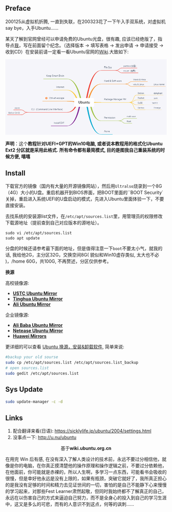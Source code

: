 ## Preface

200125从虚拟机折腾, 一直到失联，在200323花了一下午入手双系统，对虚拟机say bye，入手Ubuntu……

某天了解到官网曾经可以申请免费的Ubuntu光盘，很有趣, 应该已经绝版了，指导点[我](https://wiki.ubuntu.org.cn/%E7%94%B3%E8%AF%B7Ubuntu%E5%85%8D%E8%B4%B9%E5%85%89%E7%9B%98%E7%9A%84%E5%85%A8%E7%A8%8B%E6%8C%87%E5%AF%BC)，写在前面留个纪念。（选择版本 -> 填写表格 -> 发出申请 -> 申请接受 -> 收到CD）在安装前请一定看一看Ubuntu官网的[Wiki](https://wiki.ubuntu.org.cn/%E5%AE%89%E8%A3%85_Linux_%E5%BA%94%E7%9F%A5%E7%9A%84%E5%8D%81%E4%BB%B6%E4%BA%8B).大致如下: 

![](./img/Ubuntu.png)

**声明**：这个**教程针对UEFI+GPT的Win10电脑, 或者说本教程用的格式化Ubuntu Ext2 分区就是采用此格式.** **所有命令都有最简模式, 目的是图我自己重装系统的时候方便, 嘻嘻**

## Install

下载官方的镜像（国内有大量的开源镜像网站），然后用`Ultralso`烧录到一个8G（4G）大小的U盘。重启机器开到BIOS界面，把BOOT里面的``BOOT Security`关掉，重启进入系统UEFI的U盘启动的模式，先进入Ubuntu里面体验一下，不要直接安装。


去找系统的安装源list文件，在`/etc/apt/sources.list`里，用管理员的权限修改下载源地址（提前查到自己对应版本的源地址）。

```shell
sudo vi /etc/apt/sources.list
sudo apt update
```

分盘的时候还请参考最下面的地址，但是值得注意一下`boot`不要太小气，就我的话, 我给他2G，主分区32G，交换空间8G( 貌似和Win10虚存类似, 太大也不必 )，/home 60G，共100G, 不再赘述，分区仅供参考。


**换源**

高校镜像源: 
-  [**USTC Ubuntu Mirror**](https://mirrors.ustc.edu.cn/help/ubuntu.html)
- [**Tinghua Ubuntu Mirror**](https://mirrors.tuna.tsinghua.edu.cn/help/ubuntu/)
- [**Ali Ubuntu Mirror**](https://developer.aliyun.com/mirror/ubuntu)

企业镜像源: 
- [**Ali Baba Ubuntu Mirror**](http://mirrors.aliyun.com/help/ubuntu) 
- [**Netease Ubuntu Mirror**](http://mirrors.163.com/.help/ubuntu.htmll)
- [**Huawei Mirrors**](https://mirrors.huaweicloud.com/)


更详细的可以查看 [Ubuntu 换源，安装&卸载软件](https://zhuanlan.zhihu.com/p/27187622), 简单来说:
```bash
#backup your old sourse 
sudo cp /etc/apt/sources.list /etc/apt/sources.list_backup
# open sources.list 
sudo gedit /etc/apt/sources.list
```

## Sys Update
```bash
sudo update-manager -c -d
```


## Links
1. 配合翻译来看(日语): https://sicklylife.jp/ubuntu/2004/settings.html
2. 没事点一下: http://u.nu/ubuntu

<center>基于<b>wiki.ubuntu.org.cn</b></center>

在用完 Win 后有感, 在没有深入了解人类设计的技术前，永远不要过分相信他，就像是你的电脑，在你真正摸清楚他的操作原理和操作逻辑之前，不要过分依赖他，在他面前，你可能就是赤裸的，所以人生啊，多学习一点东西，可能看书会吸收的很慢，但是幸好他永远是没有上限的，如果有瓶颈，突破它就好了，我所真正担心的是我没有足够的时间和精力去见证世间的一切，害怕的是自己不能静下心来慢慢的学习起来，对那些Fest Learner肃然起敬，但同时我始终都不了解真正的自己，永远在以伤害自己的方式来逼迫自己努力，而不是全身心的投入到自己的学习生涯中，这又是多么的可悲，而有的人意识不到这点，何等的讽刺……
